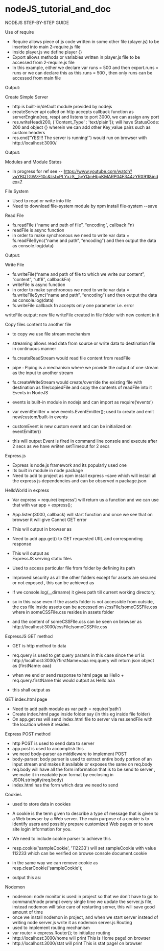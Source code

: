 # nodeJS_tutorial_and_doc

NODEJS STEP-BY-STEP GUIDE

Use of require

-	Require allows piece of js code written in some other file (player.js) to be inserted into main 2-require.js file
-	Inside player.js we define player {}
-	Export allows methods or variables written in player.js file to be accessed from 2-require.js file
-	In this example, either we declare var runs = 500 and then export.runs = runs or we can declare this as this.runs = 500 , then only runs can be accessed from main file
 

 

Output:
 
Create Simple Server

-	http is built-in/default module provided by nodejs
-	createServer api called on http accepts callback function as serverEngine(req, resp) and listens to port 3000, we can assign any port
-	res.writeHead(200, {'Content_Type' : 'text/plain'}); will have StatusCode: 200 and object {} wherein we can add other Key_value pairs such as custom headers
-	res.end(“YES!!! The server is running!”) would run on browser with http://localhost:3000/
 
Output: 
 

Modules and Module States

-	In progress for ref see -- https://www.youtube.com/watch?v=YBQTGWzF10c&list=PLYxzS__5yYQmHbpKMARP04F344zYRX91I&index=7

File System
-	Used to read or write into file 
-	Need to download file-system module by npm install file-system --save

Read File
-	fs.readFile (“name and path of file”, “encoding”, callback Fn)
-	readFile is async function 
-	in order to make synchronous we need to write var data = fs.readFileSync(“name and path”, “encoding”) and then output the data as console.log(data)

 

Output:

 


Write File
-	fs.writeFile(“name and path of file to which we write our content”, “content”, “utf8”, callbackFn)
-	writeFile is async function 
-	in order to make synchronous we need to write var data = fs.writeFileSync(“name and path”, “encoding”) and then output the data as console.log(data)
-	fs.writeFile callback fn accepts only one parameter i.e. error
 
writeFile output: new file writeFile created in file folder with new content in it
 
Copy files content to another file
-	to copy we use file stream mechanism
-	streaming allows read data from source or write data to destination file in continuous manner 
 
-	fs.createReadStream would read file content from readFile
-	pipe : Piping is a mechanism where we provide the output of one stream as the input to another stream
-	fs.createWriteStream would create/override the existing file with destination as file/copiedFile and copy the contents of readFile into it
Events in NodeJS
-	events is built-in module in nodejs and can import as require(‘events’)
-	var eventEmitter = new events.EventEmitter(); used to create and emit new/custom/built-in events
-	customEvent is new custom event and can be initialized on eventEmitter()
 
-	this will output Event is fired in command line console and execute after 2 secs as we have wriiten setTimeout for 2 secs
 

Express.js 

-	Express is node.js framework and its popularly used one
-	Its built in module in node package
-	Need to add to project as npm install express –save which will install all the express js dependencies and can be observed n package.json

HelloWorld in express
-	Var express = require(‘express’) will return us a function and we can use that with var app = express();
-	App.listen(3000, callback) will start function and once we see that on browser it will give Cannot GET error
 
-	This will output in browser as
 
-	Need to add app.get() to GET requested URL and corresponding response 
 
-	This will output as  
ExpressJS serving static files

-	Used to access particular file from folder by defining its path
-	Improved security as all the other folders except for assets are secured or not exposed , this can be achieved as 
 
-	If we console.log(__dirname) it gives path till current working directory, 
-	so in this case even if the assets folder is not accessible from outside, the css file inside assets can be accessed on /cssFile/someCSSFile.css where in someCSSFile.css resides in assets folder
-	and the content of someCSSFIle.css can be seen on browser as http://localhost:3000/cssFile/someCSSFile.css

ExpressJS GET method

-	GET is http method to data
-	req.query is used to get query params in this case since the url is http://localhost:3000/?firstName=aaa req.query will return json object as {firstName: aaa}
-	when we end or send response to html page as Hello + req.query.firstName this would output as Hello aaa
 
-	this shall output as 
 

GET index.html page
-	Need to add path module as var path = require(‘path’)
-	Create index.html page inside folder say (in this eg inside file folder)
-	On app.get res will send index.html file to server via res.sendFile with the location where it resides
 
Express POST method
-	http POST is used to send data to server
-	app.post is used to accomplish this
-	we need body-parser as middleware to implement POST
-	body-parser: body parser is used to extract entire body portion of an input stream and makes it available or exposes the same on req.body
-	req.body will have all the form information that is to be send to server , we make it in readable json format by enclosing in JSON.stringify(req.body)
-	index.html has the form which data we need to send
 

Cookies
-	used to store data in cookies
-	A cookie is the term given to describe a type of message that is given to a Web browser by a Web server.  The main purpose of a cookie is to identify users and possibly prepare customized Web pages or to save site login information for you.
-	We need to include cookie parser to achieve this
-	resp.cookie('sampleCookie', '112233') will set sampleCookie with value 112233 which can be verified on browse console document.cookie 
-	in the same way we can remove cookie as resp.clearCookie('sampleCookie');
 
-	output this as:
 
 
Nodemon
-	nodemon: node monitor is used in project so that we don’t have to go to command/node prompt every single time we update the server.js file, instead nodemon will take care of restarting server, this will save good amount of time
-	once we install nodemon in project, and when we start server instead of writing node server.js write it as nodemon server.js
Routing
-	used to implement routing mechanism
-	var router = express.Router(); to initialize routing 
-	http://localhost:3000/home will print This is Home page! on browser
-	http://localhost:3000/stat will print This is stat page! on browser
 






